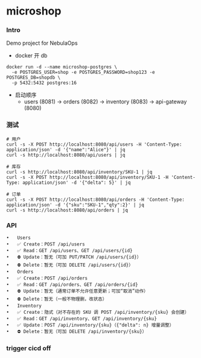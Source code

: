 # microshop

### Intro
Demo project for NebulaOps

* docker 开 db
```shell
docker run -d --name microshop-postgres \
  -e POSTGRES_USER=shop -e POSTGRES_PASSWORD=shop123 -e POSTGRES_DB=shopdb \
  -p 5432:5432 postgres:16
```

* 启动顺序
  * users (8081) → orders (8082) → inventory (8083) → api-gateway (8080)

### 测试
```shell
# 用户
curl -s -X POST http://localhost:8080/api/users -H 'Content-Type: application/json' -d '{"name":"Alice"}' | jq
curl -s http://localhost:8080/api/users | jq

# 库存
curl -s http://localhost:8080/api/inventory/SKU-1 | jq
curl -s -X POST http://localhost:8080/api/inventory/SKU-1 -H 'Content-Type: application/json' -d '{"delta": 5}' | jq

# 订单
curl -s -X POST http://localhost:8080/api/orders -H 'Content-Type: application/json' -d '{"sku":"SKU-1","qty":2}' | jq
curl -s http://localhost:8080/api/orders | jq
```

### API
	•	Users
	•	✅ Create：POST /api/users
	•	✅ Read：GET /api/users、GET /api/users/{id}
	•	⛔ Update：暂无（可加 PUT/PATCH /api/users/{id}）
	•	⛔ Delete：暂无（可加 DELETE /api/users/{id}）
	•	Orders
	•	✅ Create：POST /api/orders
	•	✅ Read：GET /api/orders、GET /api/orders/{id}
	•	⛔ Update：暂无（通常订单不允许任意更新；可加“取消”动作）
	•	⛔ Delete：暂无（一般不物理删，改状态）
	•	Inventory
	•	✅ Create：隐式（对不存在的 SKU 调 POST /api/inventory/{sku} 会创建）
	•	✅ Read：GET /api/inventory、GET /api/inventory/{sku}
	•	✅ Update：POST /api/inventory/{sku}（{"delta": n} 增量调整）
	•	⛔ Delete：暂无（可加 DELETE /api/inventory/{sku}）

### trigger cicd off
